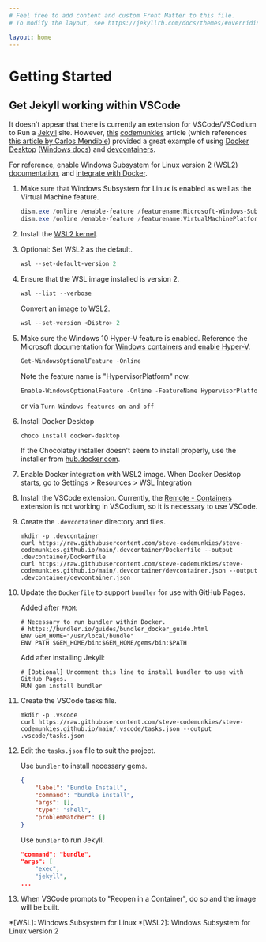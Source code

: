 ```yaml
---
# Feel free to add content and custom Front Matter to this file.
# To modify the layout, see https://jekyllrb.com/docs/themes/#overriding-theme-defaults

layout: home
---
```

# Getting Started

## Get Jekyll working within VSCode

It doesn't appear that there is currently an extension for VSCode/VSCodium to Run a [Jekyll](https://jekyllrb.com/) site. However, [this](https://www.codemunki.es/2020/09/22/run-jekyll-vs-code-devcontainer/) [codemunkies](https://www.codemunki.es/) article (which references [this article by Carlos Mendible](https://carlos.mendible.com/2020/01/10/vs-code-remote-containers-jekyll/)) provided a great example of using [Docker](https://www.docker.com/) [Desktop](https://www.docker.com/products/docker-desktop) ([Windows docs](https://docs.docker.com/docker-for-windows/)) and [devcontainers](https://code.visualstudio.com/docs/remote/create-dev-container).

For reference, enable Windows Subsystem for Linux version 2 (WSL2) [documentation](https://docs.microsoft.com/en-us/windows/wsl/install-win10), and [integrate with Docker](https://docs.docker.com/docker-for-windows/wsl/).

1. Make sure that Windows Subsystem for Linux is enabled as well as the Virtual Machine feature.

    ```powershell
    dism.exe /online /enable-feature /featurename:Microsoft-Windows-Subsystem-Linux /all /norestart
    dism.exe /online /enable-feature /featurename:VirtualMachinePlatform /all /norestart
    ```

1. Install the [WSL2 kernel](https://wslstorestorage.blob.core.windows.net/wslblob/wsl_update_x64.msi).
1. Optional: Set WSL2 as the default.

    ```powershell
    wsl --set-default-version 2
    ```

1. Ensure that the WSL image installed is version 2.

    ```powershell
    wsl --list --verbose
    ```

    Convert an image to WSL2.

    ```powershell
    wsl --set-version <Distro> 2
    ```

1. Make sure the Windows 10 Hyper-V feature is enabled.  Reference the Microsoft documentation for [Windows containers](https://docs.microsoft.com/en-us/virtualization/windowscontainers/quick-start/set-up-environment?tabs=Windows-10) and [enable Hyper-V](https://docs.microsoft.com/en-us/virtualization/hyper-v-on-windows/quick-start/enable-hyper-v).

    ```powershell
    Get-WindowsOptionalFeature -Online
    ```

    Note the feature name is "HypervisorPlatform" now.

    ```powershell
    Enable-WindowsOptionalFeature -Online -FeatureName HypervisorPlatform -All
    ```

    or via ```Turn Windows features on and off```

1. Install Docker Desktop

    ```powershell
    choco install docker-desktop
    ```

    If the Chocolatey installer doesn't seem to install properly, use the installer from [hub.docker.com](https://hub.docker.com).

1. Enable Docker integration with WSL2 image.  When Docker Desktop starts, go to Settings > Resources > WSL Integration
1. Install the VSCode extension.  Currently, the [Remote - Containers](https://marketplace.visualstudio.com/items?itemName=ms-vscode-remote.remote-containers) extension is not working in VSCodium, so it is necessary to use VSCode.
1. Create the `.devcontainer` directory and files.

    ```shell
    mkdir -p .devcontainer
    curl https://raw.githubusercontent.com/steve-codemunkies/steve-codemunkies.github.io/main/.devcontainer/Dockerfile --output .devcontainer/Dockerfile
    curl https://raw.githubusercontent.com/steve-codemunkies/steve-codemunkies.github.io/main/.devcontainer/devcontainer.json --output .devcontainer/devcontainer.json
    ```

1. Update the `Dockerfile` to support `bundler` for use with GitHub Pages.

    Added after `FROM`:

    ```docker
    # Necessary to run bundler within Docker.
    # https://bundler.io/guides/bundler_docker_guide.html
    ENV GEM_HOME="/usr/local/bundle"
    ENV PATH $GEM_HOME/bin:$GEM_HOME/gems/bin:$PATH
    ```

    Add after installing Jekyll:

    ```docker
    # [Optional] Uncomment this line to install bundler to use with GitHub Pages.
    RUN gem install bundler
    ```

1. Create the VSCode tasks file.

    ```shell
    mkdir -p .vscode
    curl https://raw.githubusercontent.com/steve-codemunkies/steve-codemunkies.github.io/main/.vscode/tasks.json --output .vscode/tasks.json
    ```

1. Edit the `tasks.json` file to suit the project.

    Use `bundler` to install necessary gems.

    ```json
    {
        "label": "Bundle Install",
        "command": "bundle install",
        "args": [],
        "type": "shell",
        "problemMatcher": []
    }
    ```

    Use `bundler` to run Jekyll.

    ```json
    "command": "bundle",
    "args": [
        "exec",
        "jekyll",
    ...
    ```

1. When VSCode prompts to "Reopen in a Container", do so and the image will be built.

*[WSL]: Windows Subsystem for Linux
*[WSL2]: Windows Subsystem for Linux version 2
